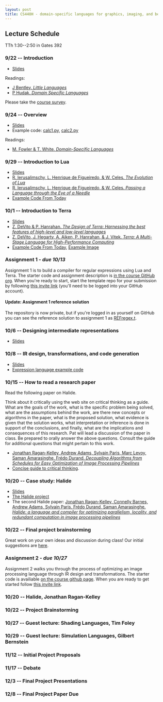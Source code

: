 ```yaml
---
layout: post
title: CS448H - domain-specific languages for graphics, imaging, and beyond
---
```


Lecture Schedule
--------

TTh 1:30--2:50 in Gates 392

### 9/22 -- Introduction

* [Slides](intro.pdf)

Readings:

* [J Bentley. _Little Languages_](little-languages.pdf)
* [P Hudak. _Domain Specific Languages_](DSEL-Little.pdf)

Please take the [course survey](http://goo.gl/forms/kJ4qicMhrq).

### 9/24 -- Overview

* [Slides](build.pdf)
* Example code: [calc1.py](calc1.py), [calc2.py](calc2.py)

Readings:

* [M. Fowler & T. White. _Domain-Specific Languages_](http://proquest.safaribooksonline.com/9780132107549?uicode=stanford)


### 9/29 -- Introduction to Lua

* [Slides](cs448h-3.pdf)
* [R. Ierusalimschy, L. Henrique de Figueiredo, & W.  Celes. _The Evolution of Lua_](http://www.lua.org/doc/hopl.pdf)
* [R. Ierusalimschy, L. Henrique de Figueiredo, & W.  Celes. _Passing a Language through the Eye of a Needle_](https://queue.acm.org/detail.cfm?id=1983083)
* [Example Code From Today](example-1.lua)

### 10/1 -- Introduction to Terra

* [Slides](cs448h-4.pdf)
* [Z. DeVito & P. Hanrahan. _The Design of Terra: Harnessing the best features of high-level and low-level languages_](http://terralang.org/snapl-devito.pdf)
* [Z. DeVito, J. Hegarty, A. Aiken, P. Hanrahan, & J. Vitek. _Terra: A Multi-Stage Language for High-Performance Computing_](http://terralang.org/pldi071-devito.pdf)
* [Example Code From Today](example-2.t), [Example Image](giraffe.ppm)

### Assignment 1 - _due 10/13_
Assignment 1 is to build a compiler for regular expressions using Lua and Terra. The starter code and assignment description is [in the course GitHub org](http://github.com/CS448H/assignment1). When you're ready to start, start the template repo for your submission by following [this invite link](https://classroom.github.com/assignment-invitations/349e75dcf83aeebb9c0fefbc62a42dbf) (you'll need to be logged into your GitHub account).

#### Update: Assignment 1 reference solution
The repository is now private, but if you're logged in as yourself on GitHub you can see the reference solution to assignment 1 as [REFregex.t](https://github.com/CS448H/assignment1/blob/master/REFregex.t).

### 10/6 -- Designing intermediate representations

* [Slides](IRs.pdf)

### 10/8 -- IR design, transformations, and code generation

* [Slides](IRs-transforms-codegen.pdf)
* [Expression language example code](http://github.com/CS448h/cs448h.github.com/tree/master/ir-codegen-example)

### 10/15 -- How to read a research paper

Read the following paper on Halide.

Think about it critically using the web site on critical thinking as a guide.
What are the goals of the work, what is the specific problem being solved,
what are the assumptions behind the work,
are there new concepts or algorithms in the paper,
what is the proposed solution,
what evidence is given that the solution works,
what interpretation or inference is done in support of the conclusions,
and finally, what are the implications and consequences of this research.
Pat will lead a discussion of the paper in class.
Be prepared to orally answer the above questions.
Consult the guide for additional questions that might pertain
to this work.

* [Jonathan Ragan-Kelley, Andrew Adams, Sylvain Paris, Marc Levoy, Saman Amarasinghe, Frédo Durand.  _Decoupling Algorithms from Schedules for Easy Optimization of Image Processing Pipelines_](http://people.csail.mit.edu/jrk/halide12/)
* [Concise guide to critical thinking](http://www.criticalthinking.org/ctmodel/logic-model1.htm). 

### 10/20 -- Case study: Halide
* [Slides](2015-10-20-halide.pdf)
* [The Halide project](http://halide-lang.org)
* The second Halide paper: [Jonathan Ragan-Kelley, Connelly Barnes, Andrew Adams, Sylvain Paris, Frédo Durand, Saman Amarasinghe. _Halide: a language and compiler for optimizing parallelism, locality, and redundant computation in image processing pipelines_](http://people.csail.mit.edu/jrk/halide-pldi13.pdf)


### 10/22 -- Final project brainstorming
Great work on your own ideas and discussion during class! Our initial suggestions are [here](2015-10-22-project-ideas.pdf).

### Assignment 2 - _due 10/27_
Assignment 2 walks you through the process of optimizing an image processing language through IR design and transformations. The  starter code is availiable [on the course github page](http://github.com/CS448H/assignment2). When you are ready to get started follow [this invite link](https://classroom.github.com/assignment-invitations/41ab15b18322a502c54d69925a70cf0b).

### 10/20 -- Halide, Jonathan Ragan-Kelley

### 10/22 -- Project Brainstorming

### 10/27 -- Guest lecture: Shading Languages, Tim Foley

### 10/29 -- Guest lecture: Simulation Languages, Gilbert Bernstein

### 11/12 -- Initial Project Proposals 

### 11/17 -- Debate

### 12/3 -- Final Project Presentations

### 12/8 -- Final Project Paper Due
